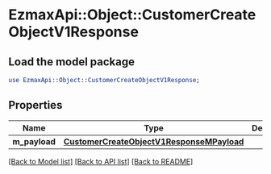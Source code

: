 # EzmaxApi::Object::CustomerCreateObjectV1Response

## Load the model package
```perl
use EzmaxApi::Object::CustomerCreateObjectV1Response;
```

## Properties
Name | Type | Description | Notes
------------ | ------------- | ------------- | -------------
**m_payload** | [**CustomerCreateObjectV1ResponseMPayload**](CustomerCreateObjectV1ResponseMPayload.md) |  | 

[[Back to Model list]](../README.md#documentation-for-models) [[Back to API list]](../README.md#documentation-for-api-endpoints) [[Back to README]](../README.md)


